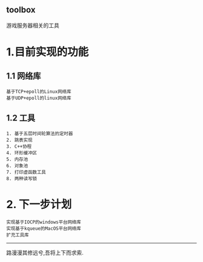 toolbox
---------------------
游戏服务器相关的工具
# 1.目前实现的功能
## 1.1 网络库
    基于TCP+epoll的Linux网络库
    基于UDP+epoll的linux网络库
## 1.2 工具
    1. 基于五层时间轮算法的定时器
    2. 跳表实现
    3. C++协程
    4. 环形缓冲区
    5. 内存池
    6. 对象池
    7. 打印虚函数工具
    8. 两种读写锁
# 2. 下一步计划
    实现基于IOCP的windows平台网络库
    实现基于kqueue的MacOS平台网络库
    扩充工具库
-------------------
路漫漫其修远兮,吾将上下而求索.
